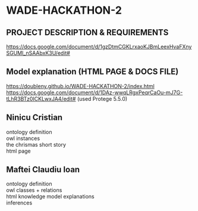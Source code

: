 # WADE-HACKATHON-2

## PROJECT DESCRIPTION & REQUIREMENTS
https://docs.google.com/document/d/1gzDtmCGKLrxaoKJBmLeexHvaFXnySGUMl_nSAAbxK3U/edit#

## Model explanation (HTML PAGE & DOCS FILE)
https://doubleny.github.io/WADE-HACKATHON-2/index.html
https://docs.google.com/document/d/1DAz-wwqLRgxPeqrCaOu-mJ7G-tLhR3BTz0ICKLwxJA4/edit#
(used Protege 5.5.0)

## Ninicu Cristian
ontology definition\
owl instances\
the chrismas short story\
html page

## Maftei Claudiu Ioan
ontology definition\
owl classes + relations\
html knowledge model explanations\
inferences

